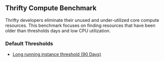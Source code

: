 ## Thrifty Compute Benchmark

Thrifty developers eliminate their unused and under-utilized core compute resources.
This benchmark focuses on finding resources that have been older than thresholds days and low CPU utilization.

### Default Thresholds

- [Long running instance threshold (90 Days)](https://hub.steampipe.io/mods/turbot/oci_thrifty/controls/control.compute_instance_long_running)